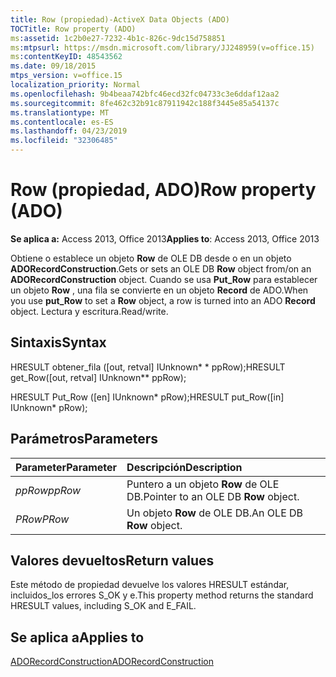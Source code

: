```yaml
---
title: Row (propiedad)-ActiveX Data Objects (ADO)
TOCTitle: Row property (ADO)
ms:assetid: 1c2b0e27-7232-4b1c-826c-9dc15d758851
ms:mtpsurl: https://msdn.microsoft.com/library/JJ248959(v=office.15)
ms:contentKeyID: 48543562
ms.date: 09/18/2015
mtps_version: v=office.15
localization_priority: Normal
ms.openlocfilehash: 9b4beaa742bfc46ecd32fc04733c3e6ddaf12aa2
ms.sourcegitcommit: 8fe462c32b91c87911942c188f3445e85a54137c
ms.translationtype: MT
ms.contentlocale: es-ES
ms.lasthandoff: 04/23/2019
ms.locfileid: "32306485"
---
```

# <a name="row-property-ado"></a><span data-ttu-id="d4bb1-102">Row (propiedad, ADO)</span><span class="sxs-lookup"><span data-stu-id="d4bb1-102">Row property (ADO)</span></span>

<span data-ttu-id="d4bb1-103">**Se aplica a:** Access 2013, Office 2013</span><span class="sxs-lookup"><span data-stu-id="d4bb1-103">**Applies to**: Access 2013, Office 2013</span></span>

<span data-ttu-id="d4bb1-104">Obtiene o establece un objeto **Row** de OLE DB desde o en un objeto **ADORecordConstruction**.</span><span class="sxs-lookup"><span data-stu-id="d4bb1-104">Gets or sets an OLE DB **Row** object from/on an **ADORecordConstruction** object.</span></span> <span data-ttu-id="d4bb1-105">Cuando se usa **Put\_Row** para establecer un objeto **Row** , una fila se convierte en un objeto **Record** de ADO.</span><span class="sxs-lookup"><span data-stu-id="d4bb1-105">When you use **put\_Row** to set a **Row** object, a row is turned into an ADO **Record** object.</span></span> <span data-ttu-id="d4bb1-106">Lectura y escritura.</span><span class="sxs-lookup"><span data-stu-id="d4bb1-106">Read/write.</span></span>

## <a name="syntax"></a><span data-ttu-id="d4bb1-107">Sintaxis</span><span class="sxs-lookup"><span data-stu-id="d4bb1-107">Syntax</span></span>

<span data-ttu-id="d4bb1-108">HRESULT obtener\_fila (\[out, retval\] IUnknown\* \* ppRow);</span><span class="sxs-lookup"><span data-stu-id="d4bb1-108">HRESULT get\_Row(\[out, retval\] IUnknown\*\* ppRow);</span></span>

<span data-ttu-id="d4bb1-109">HRESULT Put\_Row (\[en\] IUnknown\* pRow);</span><span class="sxs-lookup"><span data-stu-id="d4bb1-109">HRESULT put\_Row(\[in\] IUnknown\* pRow);</span></span>

## <a name="parameters"></a><span data-ttu-id="d4bb1-110">Parámetros</span><span class="sxs-lookup"><span data-stu-id="d4bb1-110">Parameters</span></span>

|<span data-ttu-id="d4bb1-111">Parameter</span><span class="sxs-lookup"><span data-stu-id="d4bb1-111">Parameter</span></span>|<span data-ttu-id="d4bb1-112">Descripción</span><span class="sxs-lookup"><span data-stu-id="d4bb1-112">Description</span></span>|
|:--------|:----------|
|<span data-ttu-id="d4bb1-113">*ppRow*</span><span class="sxs-lookup"><span data-stu-id="d4bb1-113">*ppRow*</span></span> |<span data-ttu-id="d4bb1-114">Puntero a un objeto **Row** de OLE DB.</span><span class="sxs-lookup"><span data-stu-id="d4bb1-114">Pointer to an OLE DB **Row** object.</span></span>|
|<span data-ttu-id="d4bb1-115">*PRow*</span><span class="sxs-lookup"><span data-stu-id="d4bb1-115">*PRow*</span></span> |<span data-ttu-id="d4bb1-116">Un objeto **Row** de OLE DB.</span><span class="sxs-lookup"><span data-stu-id="d4bb1-116">An OLE DB **Row** object.</span></span>|

## <a name="return-values"></a><span data-ttu-id="d4bb1-117">Valores devueltos</span><span class="sxs-lookup"><span data-stu-id="d4bb1-117">Return values</span></span>

<span data-ttu-id="d4bb1-118">Este método de propiedad devuelve los valores HRESULT estándar, incluidos\_los errores S\_OK y e.</span><span class="sxs-lookup"><span data-stu-id="d4bb1-118">This property method returns the standard HRESULT values, including S\_OK and E\_FAIL.</span></span>

## <a name="applies-to"></a><span data-ttu-id="d4bb1-119">Se aplica a</span><span class="sxs-lookup"><span data-stu-id="d4bb1-119">Applies to</span></span>

[<span data-ttu-id="d4bb1-120">ADORecordConstruction</span><span class="sxs-lookup"><span data-stu-id="d4bb1-120">ADORecordConstruction</span></span>](adorecordconstruction-interface-ado.md)


